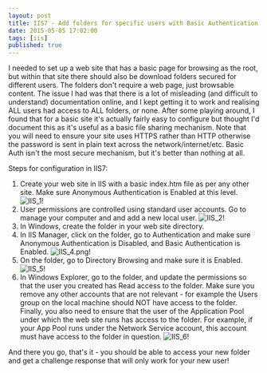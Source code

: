 ```yaml
---
layout: post
title: IIS7 - Add folders for specific users with Basic Authentication
date: 2015-05-05 17:02:00
tags: [iis]
published: true
---
```


I needed to set up a web site that has a basic page for browsing as the root, but within that site there should also be download folders secured for different users. The folders don't require a web page, just browsable content. The issue I had was that there is a lot of misleading (and difficult to understand) documentation online, and I kept getting it to work and realising ALL users had access to ALL folders, or none. After some playing around, I found that for a basic site it's actually fairly easy to configure but thought I'd document this as it's useful as a basic file sharing mechanism. Note that you will need to ensure your site uses HTTPS rather than HTTP otherwise the password is sent in plain text across the network/internet/etc. Basic Auth isn't the most secure mechanism, but it's better than nothing at all.

Steps for configuration in IIS7:

1. Create your web site in IIS with a basic index.htm file as per any other site. Make sure Anonymous Authentication is Enabled at this level.
	![IIS_1!](../assets/img/2015/IIS_1.png "IIS_1.png")
2. User permissions are controlled using standard user accounts. Go to manage your computer and and add a new local user.
	![IIS_2!](../assets/img/2015/IIS_2.png "IIS_2.png")
3. In Windows, create the folder in your web site directory.
4. In IIS Manager, click on the folder, go to Authentication and make sure Anonymous Authentication is Disabled, and Basic Authentication is Enabled.
	![IIS_4.png!](../assets/img/2015/IIS_4.png "IIS_4.png")
5. On the folder, go to Directory Browsing and make sure it is Enabled.
	![IIS_5!](../assets/img/2015/IIS_5.png "IIS_5.png")
6. In Windows Explorer, go to the folder, and update the permissions so that the user you created has Read access to the folder. Make sure you remove any other accounts that are not relevant - for example the Users group on the local machine should NOT have access to the folder. Finally, you also need to ensure that the user of the Application Pool under which the web site runs has access to the folder. For example, if your App Pool runs under the Network Service account, this account must have access to the folder in question.
	![IIS_6!](../assets/img/2015/IIS_6.png "IIS_6.png")

And there you go, that's it - you should be able to access your new folder and get a challenge response that will only work for your new user!
